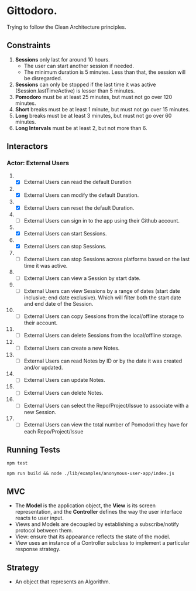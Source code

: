 # Gittodoro.

Trying to follow the Clean Architecture principles.

## Constraints

1. **Sessions** only last for around 10 hours.
   - The user can start another session if needed.
   - The minimum duration is 5 minutes. Less than that, the session will be disregarded.
1. **Sessions** can only be stopped if the last time it was active (Session.lastTimeActive) is lesser than 5 minutes.
1. **Pomodoro** must be at least 25 minutes, but must not go over 120 minutes.
1. **Short** breaks must be at least 1 minute, but must not go over 15 minutes.
1. **Long** breaks must be at least 3 minutes, but must not go over 60 minutes.
1. **Long Intervals** must be at least 2, but not more than 6.

## Interactors

### Actor: External Users

1. - [x] External Users can read the default Duration
1. - [x] External Users can modify the default Duration.
1. - [x] External Users can reset the default Duration.
1. - [ ] External Users can sign in to the app using their Github account.
1. - [x] External Users can start Sessions.
1. - [x] External Users can stop Sessions.
1. - [ ] External Users can stop Sessions across platforms based on the last time it was active.
1. - [ ] External Users can view a Session by start date.
1. - [ ] External Users can view Sessions by a range of dates (start date inclusive; end date exclusive). Which will filter both the start date and end date of the Session.
1. - [ ] External Users can copy Sessions from the local/offline storage to their account.
1. - [ ] External Users can delete Sessions from the local/offline storage.
1. - [ ] External Users can create a new Notes.
1. - [ ] External Users can read Notes by ID or by the date it was created and/or updated.
1. - [ ] External Users can update Notes.
1. - [ ] External Users can delete Notes.
1. - [ ] External Users can select the Repo/Project/Issue to associate with a new Session.
1. - [ ] External Users can view the total number of Pomodori they have for each Repo/Project/Issue

## Running Tests

`npm test`

`npm run build && node ./lib/examples/anonymous-user-app/index.js`

## MVC

- The **Model** is the application object, the **View** is its screen representation, and the **Controller** defines the way the user interface reacts to user input.
- Views and Models are decoupled by establishing a subscribe/notify protocol between them.
- View: ensure that its appearance reflects the state of the model.
- View uses an instance of a Controller subclass to implement a particular response strategy.

## Strategy

- An object that represents an Algorithm.
